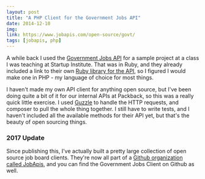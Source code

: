 ```yaml
---
layout: post
title: "A PHP Client for the Government Jobs API"
date: 2014-12-10
img: 
link: https://www.jobapis.com/open-source/govt/
tags: [jobapis, php]
---
```

A while back I used the [Government Jobs API](http://search.digitalgov.gov/developer/jobs.html) for a sample project at a class I was teaching at Startup Institute. That was in Ruby, and they already included a link to their own [Ruby library for the API](https://github.com/GSA/jobs_api), so I figured I would make one in PHP - my language of choice for most things.

I haven't made my own API client for anything open source, but I've been doing quite a bit of it for our internal APIs at Packback, so this was a really quick little exercise. I used [Guzzle](http://guzzle.readthedocs.org/en/latest/) to handle the HTTP requests, and composer to pull the whole thing together. I still have to write tests, and I haven't included all the available methods for their API yet, but that's the beauty of open sourcing things.

### 2017 Update
Since publishing this, I've actually built a pretty large collection of open source job board clients. They're now all part of a [Github organization called JobApis](https://github.com/jobapis), and you can find the Government Jobs Client on Github as well.
